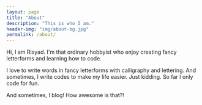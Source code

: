 ```yaml
---
layout: page
title: "About"
description: "This is who I am."
header-img: "img/about-bg.jpg"
permalink: /about/
---
```


<p>Hi, I am Risyad. I'm that ordinary hobbyist who enjoy creating fancy letterforms and learning how to code.</p>

<p>I love to write words in fancy letterforms with calligraphy and lettering. And sometimes, I write codes to make my life easier. Just kidding. So far I only
code for fun.
</p>

<p>And sometimes, I blog! How awesome is that?!</p>
